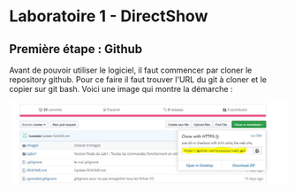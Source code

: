 # Laboratoire 1 - DirectShow

## Première étape : Github

Avant de pouvoir utiliser le logiciel, il faut commencer par cloner le repository github. Pour ce faire il faut trouver l'URL du git à cloner et le copier sur git bash. Voici une image qui montre la démarche : 


![Premiere image](https://github.com/lucazzzzz/Lab1/blob/master/Images/Screenshot1.jpg)
